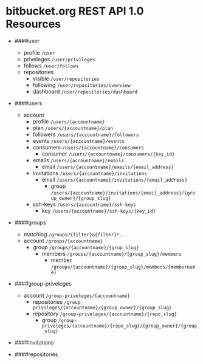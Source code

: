 bitbucket.org REST API 1.0 Resources
====================================

* ####user
  * profile `/user`
  * priveleges `/user/privileges`
  * follows `/user/follows`
  * repositories 
    * visible `/user/repositories`
    * following `/user/repositories/overview`
    * dashboard `/user/repositories/dashboard`

* ####users
  * account 
    * profile `/users/{accountname}`
    * plan `/users/{accountname}/plan`
    * followers `/users/{accountname}/followers`
    * events `/users/{accountname}/events`
    * consumers `/users/{accountname}/consumers`
      * consumer `/users/{accountname}/consumers/{key_id}`
    * emails `/users/{accountname}/emails`
      * email `/users/{accountname}/emails/{email_address}`
    * invitations `/users/{accountname}/invitations`
      * email `/users/{accountname}/invitations/{email_address}`
        * group `/users/{accountname}/invitations/{email_address}/{group_owner}/{group_slug}`
    * ssh-keys `/users/{accountname}/ssh-keys`
      * key `/users/{accountname}/ssh-keys/{key_id}`
      
* ####groups
  * matching `/groups?{filter}&{filter}*...`
  * account `/groups/{accountname}`
    * group `/groups/{accountname}/{grup_slug}`
      * members `/groups/{accountname}/{group_slug}/members`
        * member `/groups/{accountname}/{group_slug}/members/{membername}`

* ####group-priveleges
  * account `/group-priveleges/{accountname}`
    * repositories `/group-privileges/{accountname}/{group_owner}/{group_slug}`
    * repository `/group-priveleges/{accountname}/{repo_slug}` 
      * group `/group-priveleges/{accountname}/{repo_slug}/{group_owner}/{group_slug}` 

* ####invitations

* ####repositories
 

      
   
  
